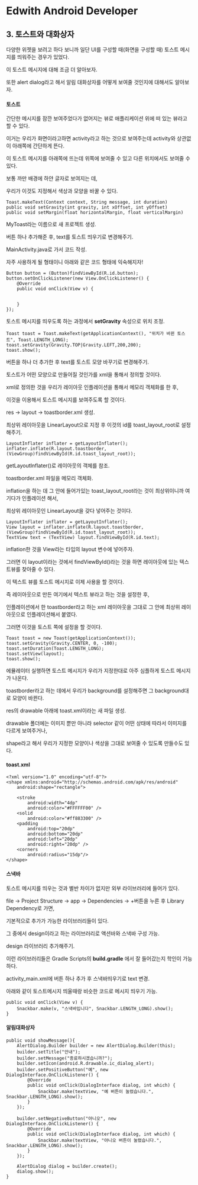 # Edwith Android Developer 

## 3. 토스트와 대화상자

다양한 위젯을 보려고 하다 보니까 일단 UI를 구성할 때(화면을 구성할 때) 토스트 메시지를 띄워주는 경우가 있었다.

이 토스트 메시지에 대해 조금 더 알아보자.

또한 alert dialog라고 해서 알림 대화상자를 어떻게 보여줄 것인지에 대해서도 알아보자.

#### 토스트

간단한 메시지를 잠깐 보여주었다가 없어지는 뷰로 애플리케이션 위에 떠 있는 뷰라고 할 수 있다.

이거는 우리가 화면이라고하면 activity라고 하는 것으로 보여주는데 activity와 상관없이 아래쪽에 간단하게 뜬다.

이 토스트 메시지를 아래쪽에 뜨는데 위쪽에 보여줄 수 있고 다른 위치에서도 보여줄 수 있다.

보통 까만 배경에 하얀 글자로 보여지는 데, 

우리가 이것도 지정해서 색상과 모양을 바꿀 수 있다.

```
Toast.makeText(Context context, String message, int duration)
public void setGravity(int gravity, int xOffset, int yOffset)
public void setMargin(float horizontalMargin, float verticalMargin)
```

MyToast라는 이름으로 새 프로젝트 생성.

버튼 하나 추가해준 후, text를 토스트 띄우기로 변경해주기.

MainActivity.java로 가서 코드 작성.

자주 사용하게 될 형태이니 아래와 같은 코드 형태에 익숙해지자!

```
Button button = (Button)findViewById(R.id.button);
button.setOnClickListener(new View.OnClickListener() {
    @Override
    public void onClick(View v) {
        

    }
});
```

토스트 메시지를 띄우도록 하는 과정에서 **setGravity** 속성으로 위치 조정.

```
Toast toast = Toast.makeText(getApplicationContext(), "위치가 바뀐 토스트", Toast.LENGTH_LONG);
toast.setGravity(Gravity.TOP|Gravity.LEFT,200,200);
toast.show();
```

버튼을 하나 더 추가한 후 text를 토스트 모양 바꾸기로 변경해주기.

토스트가 어떤 모양으로 만들어질 것인가를 xml을 통해서 정의할 것이다.

xml로 정의한 것을 우리가 레이아웃 인플레이션을 통해서 메모리 객체화를 한 후,

이것을 이용해서 토스트 메시지를 보여주도록 할 것이다.

res -> layout -> toastborder.xml 생성.

최상위 레이아웃을 LinearLayout으로 지정 후 이것의 id를 toast_layout_root로 설정해주기.

```
LayoutInflater inflater = getLayoutInflater();
inflater.inflate(R.layout.toastborder, (ViewGroup)findViewById(R.id.toast_layout_root));
```

getLayoutInflater()로 레이아웃의 객체를 참조.

toastborder.xml 파일을 메모리 객체화.

inflation을 하는 데 그 안에 들어가있는 toast_layout_root라는 것이 최상위이니까 여기다가 인플레이션 해서,

최상위 레이아웃인 LinearLayout을 갖다 넣어주는 것이다.

```
LayoutInflater inflater = getLayoutInflater();
View layout = inflater.inflate(R.layout.toastborder, (ViewGroup)findViewById(R.id.toast_layout_root));
TextView text = (TextView) layout.findViewById(R.id.text);
```

inflation한 것을 View라는 타입의 layout 변수에 넣어주자.

그러면 이 layout이라는 것에서 findViewById()라는 것을 하면 레이아웃에 있는 텍스트뷰를 찾아줄 수 있다.

이 텍스트 뷰를 토스트 메시지로 이제 사용을 할 것이다.

즉 레이아웃으로 만든 여기에서 텍스트 뷰라고 하는 것을 설정한 후,

인플레이션에서 한 toastborder라고 하는 xml 레이아웃을 그대로 그 안에 최상위 레이아웃으로 인플레이션해서 붙였다.

그러면 이것을 토스트 쪽에 설정을 할 것이다.

```
Toast toast = new Toast(getApplicationContext());
toast.setGravity(Gravity.CENTER, 0, -100);
toast.setDuration(Toast.LENGTH_LONG);
toast.setView(layout);
toast.show();
```

에뮬레이터 실행하면 토스트 메시지가 우리가 지정한대로 아주 심플하게 토스트 메시지가 나온다.

toastborder라고 하는 데에서 우리가 background를 설정해주면 그 background대로 모양이 바뀐다.

res의 drawable 아래에 toast.xml이라는 새 파일 생성.

drawable 폴더에는 이미지 뿐만 아니라 selector 같이 어떤 상태에 따라서 이미지를 다르게 보여주거나,

shape라고 해서 우리가 지정한 모양이나 색상을 그대로 보여줄 수 있도록 만들수도 있다.

#### toast.xml

```
<?xml version="1.0" encoding="utf-8"?>
<shape xmlns:android="http://schemas.android.com/apk/res/android"
    android:shape="rectangle">

    <stroke
        android:width="4dp"
        android:color="#FFFFFF00" />
    <solid
        android:color="#ff883300" />
    <padding
        android:top="20dp"
        android:bottom="20dp"
        android:left="20dp"
        android:right="20dp" />
    <corners
        android:radius="15dp"/>
</shape>
```

#### 스낵바

토스트 메시지를 띄우는 것과 별반 차이가 없지만 외부 라이브러리에 들어가 있다.

file -> Project Structure -> app -> Dependencies -> +버튼을 누른 후 Library Dependency로 가면,

기본적으로 추가가 가능한 라이브러리들이 있다.

그 중에서 design이라고 하는 라이브러리로 액션바와 스낵바 구성 가능.

design 라이브러리 추가해주기.

이런 라이브러리들은 Gradle Scripts의 **build.gradle** 에서 잘 들어갔는지 학인이 가능하다.

activity_main.xml에 버튼 하나 추가 후 스낵바띄우기로 text 변경.

아래와 같이 토스트메시지 띄울때랑 비슷한 코드로 메시지 띄우기 가능.

```
public void onClick(View v) {
    Snackbar.make(v, "스낵바입니다", Snackbar.LENGTH_LONG).show();
}
```

#### 알림대화상자

```
public void showMessage(){
    AlertDialog.Builder builder = new AlertDialog.Builder(this);
    builder.setTitle("안내");
    builder.setMessage("종료하시겠습니까?");
    builder.setIcon(android.R.drawable.ic_dialog_alert);
    builder.setPositiveButton("예", new DialogInterface.OnClickListener() {
        @Override
        public void onClick(DialogInterface dialog, int which) {
            Snackbar.make(textView, "예 버튼이 눌렸습니다.", Snackbar.LENGTH_LONG).show();
        }
    });

    builder.setNegativeButton("아니오", new DialogInterface.OnClickListener() {
        @Override
        public void onClick(DialogInterface dialog, int which) {
            Snackbar.make(textView, "아니오 버튼이 눌렸습니다.", Snackbar.LENGTH_LONG).show();
        }
    });

    AlertDialog dialog = builder.create();
    dialog.show();
}
```
